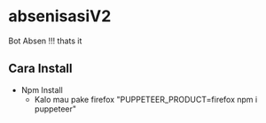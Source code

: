 # absenisasiV2

Bot Absen !!! thats it

## Cara Install

- Npm Install
  - Kalo mau pake firefox "PUPPETEER_PRODUCT=firefox npm i puppeteer"
